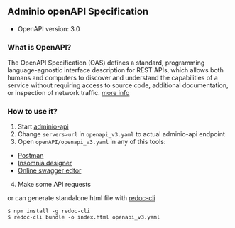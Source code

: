 ## Adminio openAPI Specification

- OpenAPI version: 3.0

### What is OpenAPI?

The OpenAPI Specification (OAS) defines a standard, programming language-agnostic interface description for REST APIs, which allows both humans and computers to discover and understand the capabilities of a service without requiring access to source code, additional documentation, or inspection of network traffic. [more info](http://spec.openapis.org/oas/v3.0.3)

### How to use it?

1. Start [adminio-api](https://github.com/rzrbld/adminio-api)
2. Change `servers>url` in `openapi_v3.yaml` to actual adminio-api endpoint
3. Open `openAPI/openapi_v3.yaml` in any of this tools:
  - [Postman](https://www.postman.com/)
  - [Insomnia designer](https://insomnia.rest/products/designer/)
  - [Online swagger edtor](https://editor.swagger.io/)
4. Make some API requests

or can generate standalone html file with [redoc-cli](https://github.com/Redocly/redoc/blob/master/cli/README.md)
```
$ npm install -g redoc-cli
$ redoc-cli bundle -o index.html openapi_v3.yaml
```
